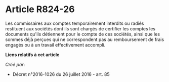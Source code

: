 # Article R824-26

Les commissaires aux comptes temporairement interdits ou radiés restituent aux sociétés dont ils sont chargés de certifier
les comptes les documents qu'ils détiennent pour le compte de ces sociétés, ainsi que les sommes déjà perçues qui ne
correspondent pas au remboursement de frais engagés ou à un travail effectivement accompli.

**Liens relatifs à cet article**

_Créé par_:

  - Décret n°2016-1026 du 26 juillet 2016 - art. 85
